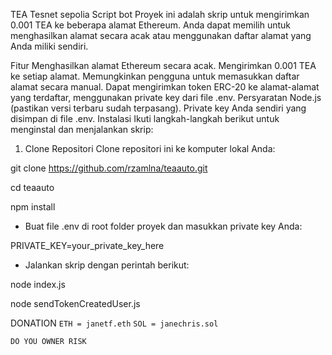 TEA Tesnet sepolia Script bot
Proyek ini adalah skrip untuk mengirimkan 0.001 TEA ke beberapa alamat Ethereum. Anda dapat memilih untuk menghasilkan alamat secara acak atau menggunakan daftar alamat yang Anda miliki sendiri.

Fitur
Menghasilkan alamat Ethereum secara acak.
Mengirimkan 0.001 TEA ke setiap alamat.
Memungkinkan pengguna untuk memasukkan daftar alamat secara manual.
Dapat mengirimkan token ERC-20 ke alamat-alamat yang terdaftar, menggunakan private key dari file .env.
Persyaratan
Node.js (pastikan versi terbaru sudah terpasang).
Private key Anda sendiri yang disimpan di file .env.
Instalasi
Ikuti langkah-langkah berikut untuk menginstal dan menjalankan skrip:

1. Clone Repositori
Clone repositori ini ke komputer lokal Anda:

git clone https://github.com/rzamlna/teaauto.git

cd teaauto

npm install

- Buat file .env di root folder proyek dan masukkan private key Anda:

PRIVATE_KEY=your_private_key_here

- Jalankan skrip dengan perintah berikut:

node index.js

node sendTokenCreatedUser.js


DONATION
`ETH = janetf.eth`
`SOL = janechris.sol`

`DO YOU OWNER RISK`
